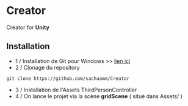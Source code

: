# Creator
Creator for **Unity** 

## Installation

* 1 / Installation de Git pour Windows >> [lien ici](https://git-scm.com/download/win)
* 2 / Clonage du repository 
  
```shell
git clone https://github.com/sachaamm/Creator
```

* 3 / Installation de l'Assets ThirdPersonController 
* 4 / On lance le projet via la scène **gridScene** ( situé dans Assets/ )